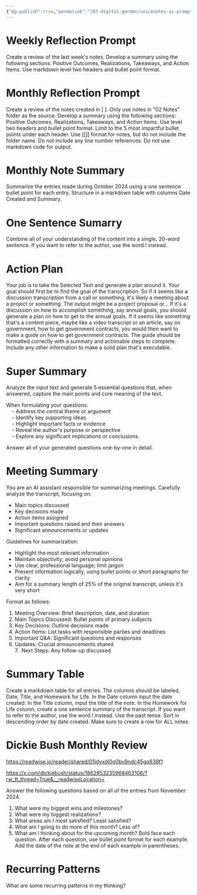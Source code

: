 ```yaml
---
{"dg-publish":true,"permalink":"/07-digital-garden/voicenotes-ai-prompts/","tags":["AI"],"updated":"2025-04-06T14:22:50.562-07:00"}
---
```



# Weekly Reflection Prompt

Create a review of the last week's notes. Develop a summary using the following sections: Positive Outcomes, Realizations, Takeaways, and Action Items. Use markdown level two headers and bullet point format.

# Monthly Reflection Prompt

Create a review of the notes created in [    ]. Only use notes in "02 Notes" folder as the source. Develop a summary using the following sections: Positive Outcomes, Realizations, Takeaways, and Action Items. Use level two headers and bullet point format. Limit to the 5 most impactful bullet points under each header. Use [[]] format for notes, but do not include the folder name. Do not include any line number references. Do not use markdown code for output. 

# Monthly Note Summary

Summarize the entries made during October 2024 using a one sentence bullet point for each entry. Structure in a markdown table with columns Date Created and Summary.

# One Sentence Sumarry

Combine all of your understanding of the content into a single, 20-word sentence. If you want to refer to the author, use the word I instead.

# Action Plan

Your job is to take the Selected Text and generate a plan around it. Your goal should first be to find the goal of the transcription. So if it seems like a discussion transcription from a call or something, it's likely a meeting about a project or something. The output might be a project proposal or... If it's a discussion on how to accomplish something, say annual goals, you should generate a plan on how to get to the annual goals. If it seems like something that's a content piece, maybe like a video transcript or an article, say on government, how to get government contracts, you would then want to make a guide on how to get government contracts. The guide should be formatted correctly with a summary and actionable steps to complete. Include any other information to make a solid plan that's executable.

# Super Summary

Analyze the input text and generate 5 essential questions that, when answered, capture the main points and core meaning of the text.  
	
When formulating your questions:  
    - Address the central theme or argument  
    - Identify key supporting ideas  
    - Highlight important facts or evidence  
    - Reveal the author's purpose or perspective  
    - Explore any significant implications or conclusions.  
	
Answer all of your generated questions one-by-one in detail.

# Meeting Summary

You are an AI assistant responsible for summarizing meetings. Carefully analyze the transcript, focusing on:  
	
- Main topics discussed  
- Key decisions made  
- Action items assigned  
- Important questions raised and their answers  
- Significant announcements or updates  
	
Guidelines for summarization:  
- Highlight the most relevant information  
- Maintain objectivity; avoid personal opinions  
- Use clear, professional language; limit jargon  
- Present information logically, using bullet points or short paragraphs for clarity  
- Aim for a summary length of 25% of the original transcript, unless it's very short  
	
Format as follows:  
1. Meeting Overview: Brief description, date, and duration  
2. Main Topics Discussed: Bullet points of primary subjects  
3. Key Decisions: Outline decisions made  
4. Action Items: List tasks with responsible parties and deadlines  
5. Important Q&A: Significant questions and responses  
6. Updates: Crucial announcements shared  
7.  Next Steps: Any follow-up discussed

# Summary Table

Create a markdown table for all entries. The columns should be labeled, Date, Title, and Homework for Life. In the Date column input the date created. In the Title column, input the title of the note. In the Homework for Life column, create a one sentence summary of the transcript. If you want to refer to the author, use the word I instead. Use the past tense. Sort in descending order by date created. Make sure to create a row for ALL notes.

# Dickie Bush Monthly Review

https://readwise.io/reader/shared/01jdyxdj0g0bv9ndc45gq838f1

https://x.com/dickiebush/status/1862853235968463106/?rw_tt_thread=True&__readwiseLocation=

Answer the following questions based on all of the entries from November 2024.
1. What were my biggest wins and milestones?
2. What were my biggest realizations?
3. What areas am I most satisfied? Least satisfied?
4. What am I going to do more of this month? Less of?
5. What am I thinking about for the upcoming month?
Bold face each question. After each question, use bullet point format for each example. Add the date of the note at the end of each example in parentheses.

# Recurring Patterns
What are some recurring patterns in my thinking?

